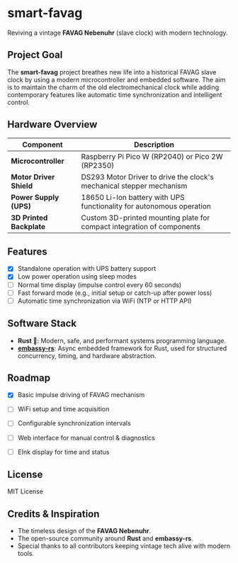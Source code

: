 # smart-favag

Reviving a vintage **FAVAG Nebenuhr** (slave clock) with modern technology.

## Project Goal
The **smart-favag** project breathes new life into a historical FAVAG slave clock by using a modern microcontroller and embedded software. The aim is to maintain the charm of the old electromechanical clock while adding contemporary features like automatic time synchronization and intelligent control.

## Hardware Overview

| Component                     | Description                                                                 |
| ----------------------------- | --------------------------------------------------------------------------- |
| **Microcontroller**           | Raspberry Pi Pico W (RP2040) or Pico 2W (RP2350)                            |
| **Motor Driver Shield**       | DS293 Motor Driver to drive the clock's mechanical stepper mechanism        |
| **Power Supply (UPS)**        | 18650 Li-Ion battery with UPS functionality for autonomous operation        |
| **3D Printed Backplate**      | Custom 3D-printed mounting plate for compact integration of components      |

## Features

- [x] Standalone operation with UPS battery support
- [x] Low power operation using sleep modes
- [ ] Normal time display (impulse control every 60 seconds)
- [ ] Fast forward mode (e.g., initial setup or catch-up after power loss)
- [ ] Automatic time synchronization via WiFi (NTP or HTTP API)

## Software Stack

- **Rust 🦀**: Modern, safe, and performant systems programming language.
- **[embassy-rs](https://embassy.dev/)**: Async embedded framework for Rust, used for structured concurrency, timing, and hardware abstraction.

## Roadmap

- [x] Basic impulse driving of FAVAG mechanism
- [ ] WiFi setup and time acquisition
- [ ] Configurable synchronization intervals
- [ ] Web interface for manual control & diagnostics
- [ ] EInk display for time and status


## License

MIT License

## Credits & Inspiration

- The timeless design of the **FAVAG Nebenuhr**.
- The open-source community around **Rust** and **embassy-rs**.
- Special thanks to all contributors keeping vintage tech alive with modern tools.
